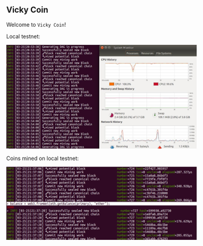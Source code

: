 ## Vicky Coin

Welcome to `Vicky Coin`!

Local testnet:

![alt text](https://github.com/Yatrie/VickyCoin/blob/master/VickyCoin_00.jpg)

Coins mined on local testnet:

![alt text](https://github.com/Yatrie/VickyCoin/blob/master/VickyCoin_01.png)
